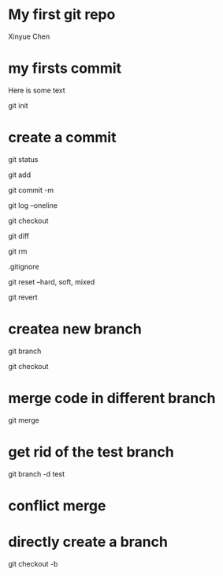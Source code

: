My first git repo
================
Xinyue Chen

# my firsts commit

Here is some text

git init

# create a commit

git status

git add

git commit -m

git log –oneline

git checkout

git diff

git rm

.gitignore

git reset –hard, soft, mixed

git revert

# createa new branch

git branch

git checkout

# merge code in different branch

git merge

# get rid of the test branch

git branch -d test

# conflict merge

# directly create a branch

git checkout -b
